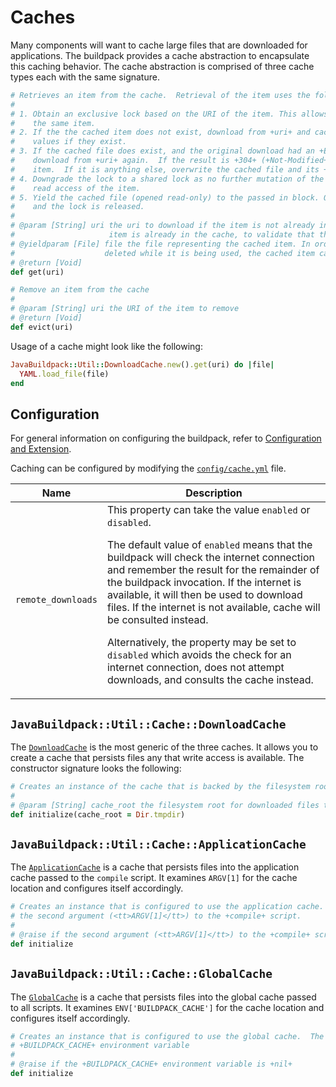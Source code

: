 # Caches
Many components will want to cache large files that are downloaded for applications.  The buildpack provides a cache abstraction to encapsulate this caching behavior.  The cache abstraction is comprised of three cache types each with the same signature.

```ruby
# Retrieves an item from the cache.  Retrieval of the item uses the following algorithm:
#
# 1. Obtain an exclusive lock based on the URI of the item. This allows concurrency for different items, but not for
#    the same item.
# 2. If the the cached item does not exist, download from +uri+ and cache it, its +Etag+, and its +Last-Modified+
#    values if they exist.
# 3. If the cached file does exist, and the original download had an +Etag+ or a +Last-Modified+ value, attempt to
#    download from +uri+ again.  If the result is +304+ (+Not-Modified+), then proceed without changing the cached
#    item.  If it is anything else, overwrite the cached file and its +Etag+ and +Last-Modified+ values if they exist.
# 4. Downgrade the lock to a shared lock as no further mutation of the cache is possible.  This allows concurrency for
#    read access of the item.
# 5. Yield the cached file (opened read-only) to the passed in block. Once the block is complete, the file is closed
#    and the lock is released.
#
# @param [String] uri the uri to download if the item is not already in the cache.  Also used in the case where the
#                     item is already in the cache, to validate that the item is up to date
# @yieldparam [File] file the file representing the cached item. In order to ensure that the file is not changed or
#                    deleted while it is being used, the cached item can only be accessed as part of a block.
# @return [Void]
def get(uri)

# Remove an item from the cache
#
# @param [String] uri the URI of the item to remove
# @return [Void]
def evict(uri)
```

Usage of a cache might look like the following:

```ruby
JavaBuildpack::Util::DownloadCache.new().get(uri) do |file|
  YAML.load_file(file)
end
```

## Configuration
For general information on configuring the buildpack, refer to [Configuration and Extension][].

Caching can be configured by modifying the [`config/cache.yml`][] file.

| Name | Description
| ---- | -----------
| `remote_downloads` | This property can take the value `enabled` or `disabled`. <p>The default value of `enabled` means that the buildpack will check the internet connection and remember the result for the remainder of the buildpack invocation. If the internet is available, it will then be used to download files. If the internet is not available, cache will be consulted instead. <p>Alternatively, the property may be set to `disabled` which avoids the check for an internet connection, does not attempt downloads, and consults the cache instead.

## `JavaBuildpack::Util::Cache::DownloadCache`
The [`DownloadCache`][] is the most generic of the three caches.  It allows you to create a cache that persists files any that write access is available.  The constructor signature looks the following:

```ruby
# Creates an instance of the cache that is backed by the filesystem rooted at +cache_root+
#
# @param [String] cache_root the filesystem root for downloaded files to be cached in
def initialize(cache_root = Dir.tmpdir)
```

## `JavaBuildpack::Util::Cache::ApplicationCache`
The [`ApplicationCache`][] is a cache that persists files into the application cache passed to the `compile` script.  It examines `ARGV[1]` for the cache location and configures itself accordingly.

```ruby
# Creates an instance that is configured to use the application cache.  The application cache location is defined by
# the second argument (<tt>ARGV[1]</tt>) to the +compile+ script.
#
# @raise if the second argument (<tt>ARGV[1]</tt>) to the +compile+ script is +nil+
def initialize
```

## `JavaBuildpack::Util::Cache::GlobalCache`
The [`GlobalCache`][] is a cache that persists files into the global cache passed to all scripts.  It examines `ENV['BUILDPACK_CACHE']` for the cache location and configures itself accordingly.

```ruby
# Creates an instance that is configured to use the global cache.  The global cache location is defined by the
# +BUILDPACK_CACHE+ environment variable
#
# @raise if the +BUILDPACK_CACHE+ environment variable is +nil+
def initialize
```

[`ApplicationCache`]: ../lib/java_buildpack/util/cache/application_cache.rb
[`config/cache.yml`]: ../config/cache.yml
[`DownloadCache`]: ../lib/java_buildpack/util/cache/download_cache.rb
[`GlobalCache`]: ../lib/java_buildpack/util/cache/global_cache.rb
[Configuration and Extension]: ../README.md#configuration-and-extension
